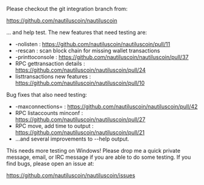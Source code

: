 Please checkout the git integration branch from:

https://github.com/nautiluscoin/nautiluscoin

... and help test.  The new features that need testing are:

* -nolisten : https://github.com/nautiluscoin/nautiluscoin/pull/11
* -rescan : scan block chain for missing wallet transactions
* -printtoconsole : https://github.com/nautiluscoin/nautiluscoin/pull/37
* RPC gettransaction details : https://github.com/nautiluscoin/nautiluscoin/pull/24
* listtransactions new features : https://github.com/nautiluscoin/nautiluscoin/pull/10

Bug fixes that also need testing:

* -maxconnections= : https://github.com/nautiluscoin/nautiluscoin/pull/42
* RPC listaccounts minconf : https://github.com/nautiluscoin/nautiluscoin/pull/27
* RPC move, add time to output : https://github.com/nautiluscoin/nautiluscoin/pull/21
* ...and several improvements to --help output.

This needs more testing on Windows!  Please drop me a quick private message, email, or IRC message if you are able to do some testing.  If you find bugs, please open an issue at:

https://github.com/nautiluscoin/nautiluscoin/issues

